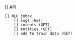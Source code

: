 [] API

    [] NLU inbox
        [] logs (GET)
        [] intents (GET)
        [] entities (GET)
        [] add to train data (GET)
